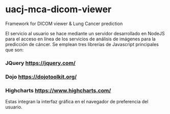 # uacj-mca-dicom-viewer
Framework for DICOM viewer &amp; Lung Cancer prediction 

El servicio al usuario se hace mediante un servidor desarrollado en NodeJS para el acceso en línea de los servicios de análisis de imágenes para la predicción de cáncer.
Se emplean tres librerías de Javascript principales que son:
### JQuery https://jquery.com/ 
### Dojo https://dojotoolkit.org/
### Highcharts https://www.highcharts.com/

Estas integran la interfaz gráfica en el navegador de preferencia del usuario.
